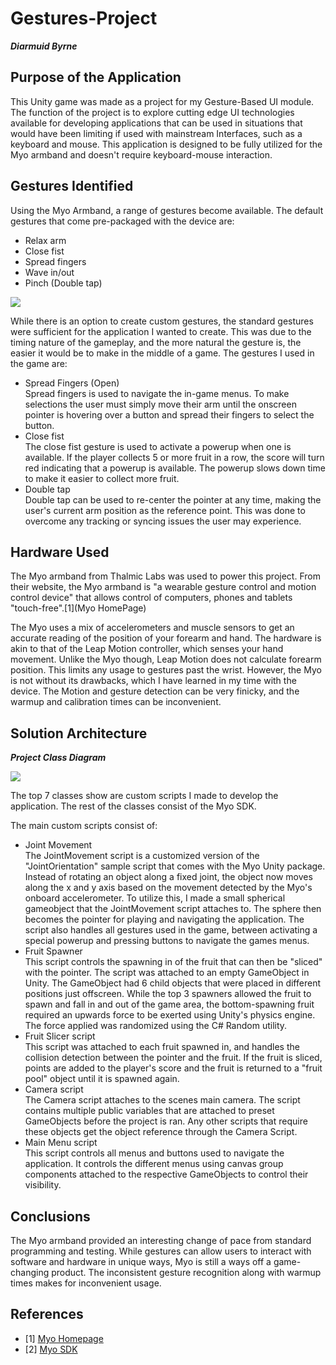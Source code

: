 # Gestures-Project
***Diarmuid Byrne***

## Purpose of the Application
This Unity game was made as a project for my Gesture-Based UI module.
The function of the project is to explore cutting edge UI technologies available for developing applications that can be used in situations that would have been limiting if used with mainstream Interfaces, such as a keyboard and mouse.
This application is designed to be fully utilized for the Myo armband and doesn't require keyboard-mouse interaction.  

## Gestures Identified
Using the Myo Armband, a range of gestures become available.
The default gestures that come pre-packaged with the device are:
- Relax arm
- Close fist
- Spread fingers
- Wave in/out
- Pinch (Double tap)<BR>

<img src="https://media.licdn.com/mpr/mpr/shrinknp_800_800/AAEAAQAAAAAAAAC7AAAAJDgxMzg0YzZjLTY3MjQtNGFiNy04ZTNmLWRlNGY2ZjQwYjAwYQ.jpg">

While there is an option to create custom gestures, the standard gestures were sufficient for the application I wanted to create. This was due to the timing nature of the gameplay, and the more natural the gesture is, the easier it would be to make in the middle of a game.
The gestures I used in the game are:
- Spread Fingers (Open)
</BR>Spread fingers is used to navigate the in-game menus. To make selections the user must simply move their arm until the onscreen pointer is hovering over a button and spread their fingers to select the button.
- Close fist
</BR> The close fist gesture is used to activate a powerup when one is available. If the player collects 5 or more fruit in a row, the score will turn red indicating that a powerup is available. The powerup slows down time to make it easier to collect more fruit.
- Double tap
</BR> Double tap can be used to re-center the pointer at any time, making the user's current arm position as the reference point. This was done to overcome any tracking or syncing issues the user may experience.

## Hardware Used
The Myo armband from Thalmic Labs was used to power this project. From their website, the Myo armband is "a wearable gesture control and motion control device" that allows control of computers, phones and tablets "touch-free".[1](Myo HomePage)

The Myo uses a mix of accelerometers and muscle sensors to get an accurate reading of the position of your forearm and hand. The hardware is akin to that of the Leap Motion controller, which senses your hand movement. Unlike the Myo though, Leap Motion does not calculate forearm position. This limits any usage to gestures past the wrist.
However, the Myo is not without its drawbacks, which I have learned in my time with the device. The Motion and gesture detection can be very finicky, and the warmup and calibration times can be inconvenient.

## Solution Architecture
***Project Class Diagram***

<img src="http://i.imgur.com/xWfxzO1.png">

The top 7 classes show are custom scripts I made to develop the application. The rest of the classes consist of the Myo SDK.

The main custom scripts consist of:
- Joint Movement
<BR>The JointMovement script is a customized version of the "JointOrientation" sample script that comes with the Myo Unity package. Instead of rotating an object along a fixed joint, the object now moves along the x and y axis based on the movement detected by the Myo's onboard accelerometer. To utilize this, I made a small spherical gameobject that the JointMovement script attaches to. The sphere then becomes the pointer for playing and navigating the application. The script also handles all gestures used in the game, between activating a special powerup and pressing buttons to navigate the games menus.
- Fruit Spawner
<BR>This script controls the spawning in of the fruit that can then be "sliced" with the pointer. The script was attached to an empty GameObject in Unity. The GameObject had 6 child objects that were placed in different positions just offscreen. While the top 3 spawners allowed the fruit to spawn and fall in and out of the game area, the bottom-spawning fruit required an upwards force to be exerted using Unity's physics engine. The force applied was randomized using the C# Random utility.
- Fruit Slicer script
<BR> This script was attached to each fruit spawned in, and handles the collision detection between the pointer and the fruit. If the fruit is sliced, points are added to the player's score and the fruit is returned to a "fruit pool"  object until it is spawned again.
- Camera script
<BR>The Camera script attaches to the scenes main camera. The script contains multiple public variables that are attached to preset GameObjects before the project is ran. Any other scripts that require these objects get the object reference through the Camera Script.
- Main Menu script
<BR> This script controls all menus and buttons used to navigate the application. It controls the different menus using canvas group components attached to the respective GameObjects to control their visibility.

## Conclusions
The Myo armband provided an interesting change of pace from standard programming and testing. While gestures can allow users to interact with software and hardware in unique ways, Myo is still a ways off a game-changing product. The inconsistent gesture recognition along with warmup times makes for inconvenient usage.

## References
- [1] [Myo Homepage](https://www.myo.com/)
- [2] [Myo SDK](https://developer.thalmic.com/docs/api_reference/platform/index.html)
